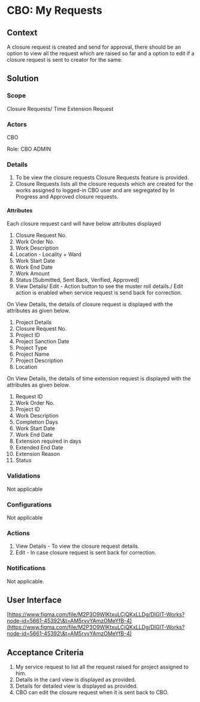 # CBO: My Requests

## Context

A closure request is created and send for approval, there should be an option to view all the request which are raised so far and a option to edit if a closure request is sent to creator for the same.

## Solution <a href="#solution" id="solution"></a>

### Scope <a href="#scope" id="scope"></a>

Closure Requests/ Time Extension Request

### Actors <a href="#actors" id="actors"></a>

CBO

Role: CBO ADMIN

### Details <a href="#details" id="details"></a>

1. To be view the closure requests Closure Requests feature is provided.
2. Closure Requests lists all the closure requests which are created for the works assigned to logged-in CBO user and are segregated by In Progress and Approved closure requests.

#### Attributes <a href="#attributes" id="attributes"></a>

Each closure request card will have below attributes displayed

1. Closure Request No.
2. Work Order No.
3. Work Description
4. Location - Locality + Ward
5. Work Start Date
6. Work End Date
7. Work Amount
8. Status \[Submitted, Sent Back, Verified, Approved]
9. View Details/ Edit - Action button to see the muster roll details./ Edit action is enabled when service request is send back for correction.

On View Details, the details of closure request is displayed with the attributes as given below.

1. Project Details
2. Closure Request No.
3. Project ID
4. Project Sanction Date
5. Project Type
6. Project Name
7. Project Description
8. Location

On View Details, the details of time extension request is displayed with the attributes as given below.

1. Request ID
2. Work Order No.
3. Project ID
4. Work Description
5. Completion Days
6. Work Start Date
7. Work End Date
8. Extension required in days
9. Extended End Date
10. Extension Reason
11. Status

### Validations <a href="#validations" id="validations"></a>

Not applicable

### Configurations <a href="#configurations" id="configurations"></a>

Not applicable

### Actions <a href="#actions" id="actions"></a>

1. View Details - To view the closure request details.
2. Edit - In case closure request is sent back for correction.

### Notifications <a href="#notifications" id="notifications"></a>

Not applicable.

## User Interface <a href="#userinterface" id="userinterface"></a>

[https://www.figma.com/file/M2P3O9WlKtxuLCjQKxLLDg/DIGIT-Works?node-id=5661-45392\&t=AM5rvvYAmzOMeYfB-4](https://www.figma.com/file/M2P3O9WlKtxuLCjQKxLLDg/DIGIT-Works?node-id=5661-45392\&t=AM5rvvYAmzOMeYfB-4)

## Acceptance Criteria <a href="#acceptancecriteria" id="acceptancecriteria"></a>

1. My service request to list all the request raised for project assigned to him.
2. Details in the card view is displayed as provided.
3. Details for detailed view is displayed as provided.
4. CBO can edit the closure request when it is sent back to CBO.

